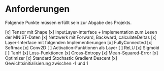 # Anforderungen
Folgende Punkte müssen erfüllt sein zur Abgabe des Projekts.

[x] Tensor mit Shape
[x] InputLayer-Interface + Implementation zum Lesen der MNIST-Daten
[x] Netzwerk mit Forward, Backward, calculateDeltas
[x] Layer-Interface mit folgenden Implementierungen
    [x] FullyConnected
    [x] Softmax
    [x] Conv2D
[ ] Activation-Funktionen als Layer
    [ ] ReLU
    [x] Sigmoid
    [ ] TanH
[x] Loss-Funktionen
    [x] Cross-Entropy
    [x] Mean-Squared-Error
[x] Optimizer
    [x] Standard Stochastic Gradient Descent
[x] Gewichtsinitialisierung zwischen -1 und 1
